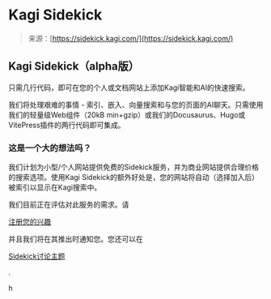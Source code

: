 <!--yml

类别：未分类

日期：2024-05-27 15:01:12

-->

# Kagi Sidekick

> 来源：[https://sidekick.kagi.com/](https://sidekick.kagi.com/)

## Kagi Sidekick（alpha版）

只需几行代码，即可在您的个人或文档网站上添加Kagi智能和AI的快速搜索。

我们将处理艰难的事情 - 索引、嵌入、向量搜索和与您的页面的AI聊天。只需使用我们的轻量级Web组件（20kB min+gzip）或我们的Docusaurus、Hugo或VitePress插件的两行代码即可集成。

### 这是一个大的想法吗？

我们计划为小型/个人网站提供免费的Sidekick服务，并为商业网站提供合理价格的搜索选项。使用Kagi Sidekick的额外好处是，您的网站将自动（选择加入后）被索引以显示在Kagi搜索中。

我们目前正在评估对此服务的需求。请

[注册您的兴趣](https://forms.gle/tiQVHpg7K2FBaK1w5)

并且我们将在其推出时通知您。您还可以在

[Sidekick讨论主题](https://kagifeedback.org/d/3123-kagi-sidekick)

.

h
